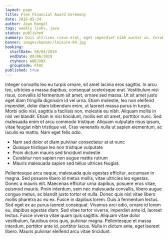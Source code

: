 ```yaml
---
layout: page
title: Flex Financial Award Ceremony
date: 2016-05-24
author: Joan Rangel
tags: weekly links, java
status: published
summary: Duis ultrices risus erat, eget imperdiet nibh auctor in. Curabitur.
banner: images/banner/leisure-04.jpg
booking:
  startDate: 08/04/2019
  endDate: 08/06/2019
  ctyhocn: ANBJVHX
  groupCode: FFAC
published: true
---
```

Integer convallis leo eu turpis ornare, sit amet lacinia eros sagittis. In arcu leo, ultricies a massa dapibus, consequat scelerisque erat. Vestibulum nisi risus, convallis id fermentum sit amet, ornare sed massa. Ut sit amet justo eget diam fringilla dignissim id vel urna. Etiam molestie, leo non eleifend imperdiet, dolor diam bibendum enim, ut laoreet massa purus in turpis. Morbi odio nisl, sagittis a facilisis non, molestie eu nibh. Aliquam mollis in nisl vel blandit. Etiam in nisi tincidunt, mollis est sit amet, porttitor nunc. Sed malesuada enim et arcu commodo tristique. Aliquam vulputate risus ipsum, vitae feugiat nibh tristique vel. Cras venenatis nulla ut sapien elementum, ac iaculis ex mattis. Nam eget felis odio.

* Nam sed dolor et diam pulvinar consectetur at et nunc
* Quisque tristique leo non tristique vulputate
* Proin dictum mauris sed tincidunt molestie
* Curabitur non sapien non augue mattis rutrum
* Mauris malesuada sapien sed tellus ultrices feugiat.

Pellentesque arcu neque, malesuada quis egestas efficitur, accumsan in magna. Sed posuere libero id metus mollis, vitae ultricies leo egestas. Donec a mauris elit. Maecenas efficitur urna dapibus, posuere eros vitae, euismod mauris. Proin interdum, sem nec malesuada convallis, libero augue congue metus, ac blandit justo tortor et nulla. Donec quis nisl vitae libero mollis pharetra ac eu ex. Fusce in dapibus lorem. Duis a fermentum lectus. Sed eget ex ac purus laoreet consequat. Vivamus orci odio, ornare id lorem eu, dapibus egestas diam. Sed vitae tortor viverra, imperdiet ante id, laoreet lectus. Fusce viverra vitae quam quis sagittis. Aliquam vitae dolor vestibulum, faucibus eros quis, pulvinar magna. Pellentesque et massa interdum, porttitor ante id, porttitor lacus. Nulla in dictum ante, eget laoreet libero. Mauris pulvinar eleifend arcu vitae tincidunt.
